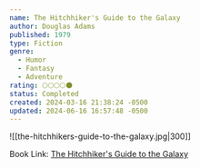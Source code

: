 ```yaml
---
name: The Hitchhiker's Guide to the Galaxy
author: Douglas Adams
published: 1979
type: Fiction
genre:
  - Humor
  - Fantasy
  - Adventure
rating: 🌕🌕🌕🌕🌑
status: Completed
created: 2024-03-16 21:38:24 -0500
updated: 2024-06-16 16:57:48 -0500
---
```


![[the-hitchhikers-guide-to-the-galaxy.jpg|300]]

Book Link: [The Hitchhiker's Guide to the Galaxy](https://www.goodreads.com/book/show/11.The_Hitchhiker_s_Guide_to_the_Galaxy)
